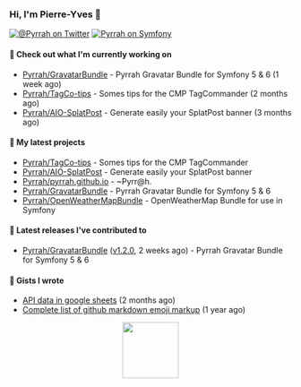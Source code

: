 ### Hi, I'm Pierre-Yves 👋

[![@_Pyrrah_ on Twitter](https://shields.io/badge/twitter-%40__Pyrrah__-blue.svg?logo=twitter&style=flat-square)](https://twitter.com/intent/follow?screen_name=_Pyrrah_)
[![Pyrrah on Symfony](https://shields.io/badge/connect-Pyrrah-blue?logo=symfony&style=flat-square)](https://connect.symfony.com/profile/pyrrah)

#### 👷 Check out what I'm currently working on

- [Pyrrah/GravatarBundle](https://github.com/Pyrrah/GravatarBundle) - Pyrrah Gravatar Bundle for Symfony 5 &amp; 6 (1 week ago)
- [Pyrrah/TagCo-tips](https://github.com/Pyrrah/TagCo-tips) - Somes tips for the CMP TagCommander (2 months ago)
- [Pyrrah/AIO-SplatPost](https://github.com/Pyrrah/AIO-SplatPost) - Generate easily your SplatPost banner (3 months ago)

#### 🌱 My latest projects

- [Pyrrah/TagCo-tips](https://github.com/Pyrrah/TagCo-tips) - Somes tips for the CMP TagCommander
- [Pyrrah/AIO-SplatPost](https://github.com/Pyrrah/AIO-SplatPost) - Generate easily your SplatPost banner
- [Pyrrah/pyrrah.github.io](https://github.com/Pyrrah/pyrrah.github.io) - ~Pyrr@h.
- [Pyrrah/GravatarBundle](https://github.com/Pyrrah/GravatarBundle) - Pyrrah Gravatar Bundle for Symfony 5 &amp; 6
- [Pyrrah/OpenWeatherMapBundle](https://github.com/Pyrrah/OpenWeatherMapBundle) - OpenWeatherMap Bundle for use in Symfony

#### 🔭 Latest releases I've contributed to

- [Pyrrah/GravatarBundle](https://github.com/Pyrrah/GravatarBundle) ([v1.2.0](https://github.com/Pyrrah/GravatarBundle/releases/tag/v1.2.0), 2 weeks ago) - Pyrrah Gravatar Bundle for Symfony 5 &amp; 6


#### 📓 Gists I wrote

- [API data in google sheets](https://gist.github.com/16f24e03ae17772bdc3f92fe251dadab) (2 months ago)
- [Complete list of github markdown emoji markup](https://gist.github.com/901f00824ded4cd8a3948f931965e356) (1 year ago)


<p align="center">
  <img width="100" src="https://media.giphy.com/media/WFZvB7VIXBgiz3oDXE/giphy.gif">
</p>



